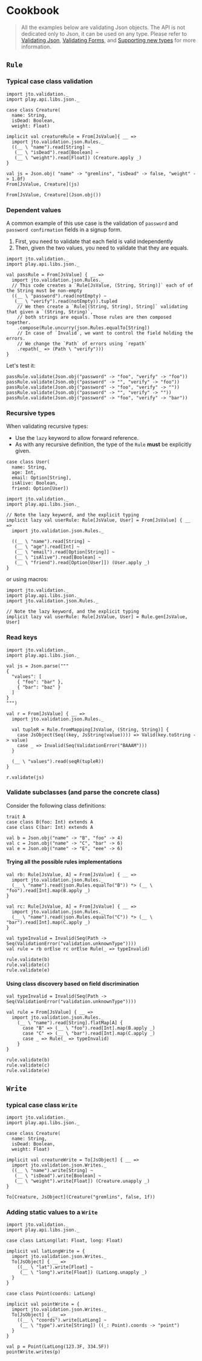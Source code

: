 # Cookbook

> All the examples below are validating Json objects. The API is not dedicated only to Json, it can be used on any type. Please refer to [Validating Json](ScalaValidationJson.md), [Validating Forms](ScalaValidationMigrationForm.md), and [Supporting new types](ScalaValidationExtensions.md) for more information.

## `Rule`

### Typical case class validation

```tut
import jto.validation._
import play.api.libs.json._

case class Creature(
  name: String,
  isDead: Boolean,
  weight: Float)

implicit val creatureRule = From[JsValue]{ __ =>
  import jto.validation.json.Rules._
  ((__ \ "name").read[String] ~
   (__ \ "isDead").read[Boolean] ~
   (__ \ "weight").read[Float]) (Creature.apply _)
}

val js = Json.obj( "name" -> "gremlins", "isDead" -> false, "weight" -> 1.0f)
From[JsValue, Creature](js)

From[JsValue, Creature](Json.obj())
```

### Dependent values

A common example of this use case is the validation of `password` and `password confirmation` fields in a signup form.

1. First, you need to validate that each field is valid independently
2. Then, given the two values, you need to validate that they are equals.

```tut
import jto.validation._
import play.api.libs.json._

val passRule = From[JsValue] { __ =>
  import jto.validation.json.Rules._
  // This code creates a `Rule[JsValue, (String, String)]` each of of the String must be non-empty
  ((__ \ "password").read(notEmpty) ~
   (__ \ "verify").read(notEmpty)).tupled
   	// We then create a `Rule[(String, String), String]` validating that given a `(String, String)`,
   	// both strings are equals. Those rules are then composed together.
    .compose(Rule.uncurry(json.Rules.equalTo[String])
    // In case of `Invalid`, we want to control the field holding the errors.
    // We change the `Path` of errors using `repath`
    .repath(_ => (Path \ "verify")))
}
```

Let's test it:

```tut
passRule.validate(Json.obj("password" -> "foo", "verify" -> "foo"))
passRule.validate(Json.obj("password" -> "", "verify" -> "foo"))
passRule.validate(Json.obj("password" -> "foo", "verify" -> ""))
passRule.validate(Json.obj("password" -> "", "verify" -> ""))
passRule.validate(Json.obj("password" -> "foo", "verify" -> "bar"))
```

### Recursive types

When validating recursive types:

- Use the `lazy` keyword to allow forward reference.
- As with any recursive definition, the type of the `Rule` **must** be explicitly given.

```tut
case class User(
  name: String,
  age: Int,
  email: Option[String],
  isAlive: Boolean,
  friend: Option[User])
```

```tut
import jto.validation._
import play.api.libs.json._

// Note the lazy keyword, and the explicit typing
implicit lazy val userRule: Rule[JsValue, User] = From[JsValue] { __ =>
  import jto.validation.json.Rules._

  ((__ \ "name").read[String] ~
   (__ \ "age").read[Int] ~
   (__ \ "email").read[Option[String]] ~
   (__ \ "isAlive").read[Boolean] ~
   (__ \ "friend").read[Option[User]]) (User.apply _)
}
```

or using macros:

```tut
import jto.validation._
import play.api.libs.json._
import jto.validation.json.Rules._

// Note the lazy keyword, and the explicit typing
implicit lazy val userRule: Rule[JsValue, User] = Rule.gen[JsValue, User]
```

### Read keys

```tut
import jto.validation._
import play.api.libs.json._

val js = Json.parse("""
{
  "values": [
    { "foo": "bar" },
    { "bar": "baz" }
  ]
}
""")

val r = From[JsValue] { __ =>
  import jto.validation.json.Rules._
  
  val tupleR = Rule.fromMapping[JsValue, (String, String)] {
    case JsObject(Seq((key, JsString(value)))) => Valid(key.toString -> value)
    case _ => Invalid(Seq(ValidationError("BAAAM")))
  }

  (__ \ "values").read(seqR(tupleR))
}

r.validate(js)
```

### Validate subclasses (and parse the concrete class)

Consider the following class definitions:

```tut
trait A
case class B(foo: Int) extends A
case class C(bar: Int) extends A

val b = Json.obj("name" -> "B", "foo" -> 4)
val c = Json.obj("name" -> "C", "bar" -> 6)
val e = Json.obj("name" -> "E", "eee" -> 6)
```

#### Trying all the possible rules implementations

```tut
val rb: Rule[JsValue, A] = From[JsValue] { __ =>
  import jto.validation.json.Rules._
  (__ \ "name").read(json.Rules.equalTo("B")) *> (__ \ "foo").read[Int].map(B.apply _)
}

val rc: Rule[JsValue, A] = From[JsValue] { __ =>
  import jto.validation.json.Rules._
  (__ \ "name").read(json.Rules.equalTo("C")) *> (__ \ "bar").read[Int].map(C.apply _)
}

val typeInvalid = Invalid(Seq(Path -> Seq(ValidationError("validation.unknownType"))))
val rule = rb orElse rc orElse Rule(_ => typeInvalid)

rule.validate(b)
rule.validate(c)
rule.validate(e)
```

#### Using class discovery based on field discrimination

```tut
val typeInvalid = Invalid(Seq(Path -> Seq(ValidationError("validation.unknownType"))))

val rule = From[JsValue] { __ =>
  import jto.validation.json.Rules._
	(__ \ "name").read[String].flatMap[A] {
	  case "B" => (__ \ "foo").read[Int].map(B.apply _)
	  case "C" => (__ \ "bar").read[Int].map(C.apply _)
	  case _ => Rule(_ => typeInvalid)
	}
}

rule.validate(b)
rule.validate(c)
rule.validate(e)
```

## `Write`

### typical case class `Write`

```tut
import jto.validation._
import play.api.libs.json._

case class Creature(
  name: String,
  isDead: Boolean,
  weight: Float)

implicit val creatureWrite = To[JsObject] { __ =>
  import jto.validation.json.Writes._
  ((__ \ "name").write[String] ~
   (__ \ "isDead").write[Boolean] ~
   (__ \ "weight").write[Float]) (Creature.unapply _)
}

To[Creature, JsObject](Creature("gremlins", false, 1f))
```

### Adding static values to a `Write`

```tut
import jto.validation._
import play.api.libs.json._

case class LatLong(lat: Float, long: Float)

implicit val latLongWrite = {
  import jto.validation.json.Writes._
  To[JsObject] { __ =>
    ((__ \ "lat").write[Float] ~
     (__ \ "long").write[Float]) (LatLong.unapply _)
  }
}

case class Point(coords: LatLong)

implicit val pointWrite = {
  import jto.validation.json.Writes._
  To[JsObject] { __ =>
    ((__ \ "coords").write[LatLong] ~
     (__ \ "type").write[String]) ((_: Point).coords -> "point")
  }
}

val p = Point(LatLong(123.3F, 334.5F))
pointWrite.writes(p)
```
